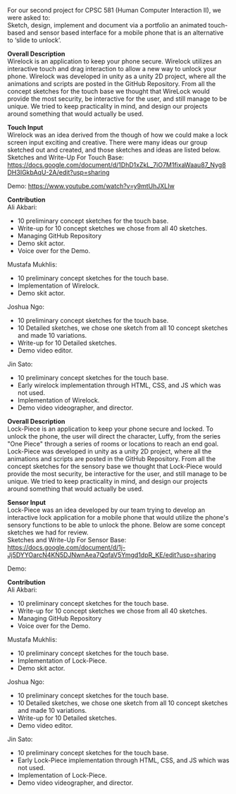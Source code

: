 For our second project for CPSC 581 (Human Computer Interaction II), we were asked to:  
Sketch, design, implement and document via a portfolio an animated touch-based and sensor based interface for a mobile phone that is an alternative to ‘slide to unlock’.  

**Overall Description**    
 Wirelock is an application to keep your phone secure. Wirelock utilizes an interactive touch and drag interaction to allow a new way to unlock your phone. Wirelock was developed in unity as a unity 2D project, where all the animations and scripts are posted in the GitHub Repository. From all the concept sketches for the touch base we thought that WireLock would provide the most security, be interactive for the user, and still manage to be unique. We tried to keep practicality in mind, and design our projects around something that would actually be used.  

**Touch Input**  
Wirelock was an idea derived from the though of how we could make a lock screen input exciting and creative. There were many ideas our group sketched out and created, and those sketches and ideas are listed below.  
Sketches and Write-Up For Touch Base: https://docs.google.com/document/d/1DhD1xZkL_7iO7M1fixaWaau87_Nyg8DH3IGkbAqU-2A/edit?usp=sharing  

Demo: https://www.youtube.com/watch?v=y9mtUhJXLIw   

**Contribution**   
Ali Akbari: 
- 10 preliminary concept sketches for the touch base.  
- Write-up for 10 concept sketches we chose from all 40 sketches.  
- Managing GitHub Repository  
- Demo skit actor.
- Voice over for the Demo.

Mustafa Mukhlis:  
- 10 preliminary concept sketches for the touch base.  
- Implementation of Wirelock. 
- Demo skit actor. 

Joshua Ngo:   
- 10 preliminary concept sketches for the touch base.  
- 10 Detailed sketches, we chose one sketch from all 10 concept sketches and made 10 variations. 
- Write-up for 10 Detailed sketches.
- Demo video editor.

Jin Sato:   
- 10 preliminary concept sketches for the touch base.  
- Early wirelock implementation through HTML, CSS, and JS which was not used.
- Implementation of Wirelock.  
- Demo video videographer, and director.

**Overall Description**  
Lock-Piece is an application to keep your phone secure and locked. To unlock the phone, the user will direct the character, Luffy, from the series "One Piece" through a series of rooms or locations to reach an end goal. Lock-Piece was developed in unity as a unity 2D project, where all the animations and scripts are posted in the GitHub Repository. From all the concept sketches for the sensory base we thought that Lock-Piece would provide the most security, be interactive for the user, and still manage to be unique. We tried to keep practicality in mind, and design our projects around something that would actually be used.  


**Sensor Input**  
Lock-Piece was an idea developed by our team trying to develop an interactive lock application for a mobile phone that would utilize the phone's sensory functions to be able to unlock the phone. Below are some concept sketches we had for review.  
Sketches and Write-Up For Sensor Base: https://docs.google.com/document/d/1j-Jj5DYYOarcN4KN5DJNwnAea7QqfaV5Ymgd1dpR_KE/edit?usp=sharing   

Demo:   

**Contribution**   
Ali Akbari: 
- 10 preliminary concept sketches for the touch base.  
- Write-up for 10 concept sketches we chose from all 40 sketches.  
- Managing GitHub Repository    
- Voice over for the Demo.

Mustafa Mukhlis:  
- 10 preliminary concept sketches for the touch base.  
- Implementation of Lock-Piece. 
- Demo skit actor. 

Joshua Ngo:   
- 10 preliminary concept sketches for the touch base.  
- 10 Detailed sketches, we chose one sketch from all 10 concept sketches and made 10 variations.  
- Write-up for 10 Detailed sketches.
- Demo video editor.

Jin Sato:   
- 10 preliminary concept sketches for the touch base.  
- Early Lock-Piece implementation through HTML, CSS, and JS which was not used.
- Implementation of Lock-Piece.  
- Demo video videographer, and director.

 

